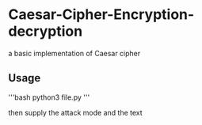 # Caesar-Cipher-Encryption-decryption
a basic implementation of Caesar cipher

## Usage 
'''bash
python3 file.py
'''

then supply the attack mode and the text 
